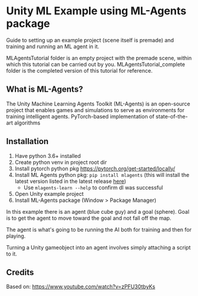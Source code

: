 Unity ML Example using ML-Agents package
========================================

Guide to setting up an example project (scene itself is premade) and training and running an ML agent in it.

MLAgentsTutorial folder is an empty project with the premade scene, within which this tutorial can be carried out by you.
MLAgentsTutorial_complete folder is the completed version of this tutorial for reference.

What is ML-Agents?
------------------

The Unity Machine Learning Agents Toolkit (ML-Agents) is an open-source project that enables games and simulations to serve as environments for training intelligent agents. PyTorch-based implementation of state-of-the-art algorithms

Installation
------------

1. Have python 3.6+ installed
2. Create python venv in project root dir
3. Install pytorch python pkg https://pytorch.org/get-started/locally/
4. Install ML Agents python pkg: `pip install mlagents` (this will install the latest version listed in the latest release [here](https://github.com/Unity-Technologies/ml-agents/releases))
	- Use `mlagents-learn --help` to confirm dl was successful
5. Open Unity example project
6. Install ML-Agents package (Window > Package Manager)

In this example there is an agent (blue cube guy) and a goal (sphere). Goal is to get the agent to move toward the goal and not fall off the map.

The agent is what's going to be running the AI both for training and then for playing.

Turning a Unity gameobject into an agent involves simply attaching a script to it.

Credits
-------

Based on: https://www.youtube.com/watch?v=zPFU30tbyKs